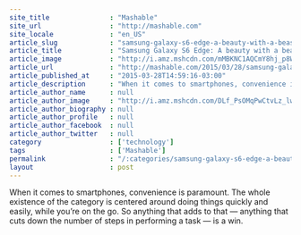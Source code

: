 ```yaml
---
site_title               : "Mashable"
site_url                 : "http://mashable.com"
site_locale              : "en_US"
article_slug             : "samsung-galaxy-s6-edge-a-beauty-with-a-beastly-compromise-review"
article_title            : "Samsung Galaxy S6 Edge: A beauty with a beastly compromise [REVIEW]"
article_image            : "http://i.amz.mshcdn.com/mMBKNC1AQCmY8hj_p8WyfRfpVLQ=/1200x627/2015%2F04%2F10%2F4a%2FSamsungGala.7590a.jpg"
article_url              : "http://mashable.com/2015/03/28/samsung-galaxy-s6-edge-review/"
article_published_at     : "2015-03-28T14:59:16-03:00"
article_description      : "When it comes to smartphones, convenience is paramount. The whole existence of the category is centered around doing things quickly and easily, while you’re on the go. So anything that adds to that — anything that cuts down the number of steps in performing a task — is a win."
article_author_name      : null
article_author_image     : "http://i.amz.mshcdn.com/DLf_PsOMqPwCtvLz_lwCLCJhNBs=/90x90/2016%2F06%2F30%2Feb%2F201503270cHeadshot_20.820a0.f61dd.jpg"
article_author_biography : null
article_author_profile   : null
article_author_facebook  : null
article_author_twitter   : null
category                 : ['technology']
tags                     : ['Mashable']
permalink                : "/:categories/samsung-galaxy-s6-edge-a-beauty-with-a-beastly-compromise-review/"
layout                   : post
---
```


When it comes to smartphones, convenience is paramount. The whole existence of the category is centered around doing things quickly and easily, while you’re on the go. So anything that adds to that — anything that cuts down the number of steps in performing a task — is a win.

